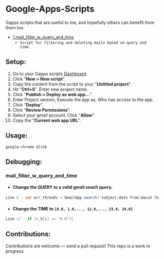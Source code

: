 # Google-Apps-Scripts
Gapps scripts that are useful to me, and hopefully others can benefit from them too.
 * [1.mail_filter_w_query_and_time](#mail_filter_w_query_and_time)
   * ```Script for filtering and deleting mails based on query and time.```
  
## Setup:
1. Go to your Gapps scripts [Dashboard](https://script.google.com/home).
2. Click "<b>New > New script</b>".
3. Copy the content from the script to your "<b>Untitled project</b>".
4. Hit "<b>Ctrl+S</b>". Enter new project name.
5. Click "<b>Publish > Deploy as web app...</b>".
6. Enter Project version, Execute the app as, Who has access to the app.
7. Click "<b>Deploy</b>".
8. Click "<b>Review Permissions</b>".
9. Select your gmail account. Click "<b>Allow</b>".
10. Copy the "<b>Current web app URL</b>".

## Usage:
```google-chrome $link```

## Debugging:
### mail_filter_w_query_and_time
  * #### Change the QUERY to a valid gmail seach query.
  ```cs
  Line 6 - var err_threads = GmailApp.search('subject:date from:david {has:netflix has:chill}');
  ```
  * #### Change the TIME to ```[0.0, 1.0,..., 12.0,..., 23.0, 24.0]```
  ```cs
  Line 17 - if (r_h[i] == "0.0"){
  ```

## Contributions:
Contributions are welcome — send a pull request! This repo is a work in progress.
